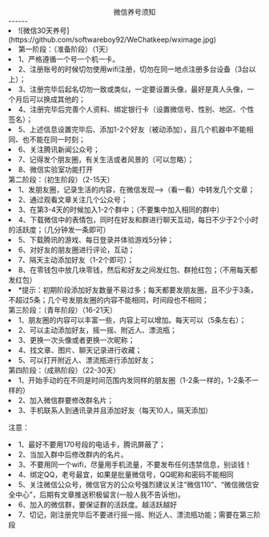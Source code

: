 <center>微信养号须知</center >
------

<li/>
![微信30天养号](https://github.com/softwareboy92/WeChatkeep/wximage.jpg)
<li/>
第一阶段：（准备阶段）（1天）
<li>1、严格遵循一个号一个机一卡。</li>
<li>2、注册账号的时候切勿使用wifi注册，切勿在同一地点注册多台设备（3台以上）；</li>
<li>3、注册完毕后起名切勿一致或类似，一定要设置头像，最好是真人头像，一个月后可以换成其他的；</li>
<li>4、注册完毕后完善个人资料、绑定银行卡（设置微信号、性别、地区、个性签名）；</li>
<li>5、上述信息设置完毕后、添加1-2个好友（被动添加），且几个机器中不能相同、也不能在同一时刻；</li>
<li>6、关注腾讯新闻公众号；</li>
<li>7、记得发个朋友圈，有关生活或者风景的（可以忽略）；</li>
<li>8、微信实验室功能打开</li>
第二阶段：（初生阶段）（2-15天）
<li>1、发朋友圈，记录生活的内容，在微信发现——>（看一看）中转发几个文章；</li>
<li>2、通过观看文章关注几个公众号；</li>
<li>3、在第3-4天的时候加入1-2个群中；（不要集中加入相同的群中）</li>
<li>4、下载微信中的表情包，同时在好友和群进行聊天互动，每日不少于2个小时的活跃度；（几分钟发一条即可）</li>
<li>5、下载腾讯的游戏、每日登录并体验游戏5分钟；</li>
<li>6、对好友的朋友圈进行评论，互动；</li>
<li>7、隔天主动添加好友（1-2个即可）；</li>
<li>8、在零钱包中放几块零钱，然后和好友之间发红包、群抢红包；（不用每天都发红包）</li>
<li>*提示：初期阶段添加好友数量不易过多；每天都要发朋友圈，且不少于3条，不超过5条；几个号发朋友圈的内容不能相同，时间段也不相同；</li>
第三阶段：（青年阶段）（16-21天）
<li>1、朋友圈的内容可以丰富一些，内容上可以增加。每天可以（5条左右）；</li>
<li>2、可以主动添加好友，摇一摇、附近人、漂流瓶；</li>
<li>3、更换一次头像或者更换一次昵称；</li>
<li>4、找文章、图片、聊天记录进行收藏；</li>
<li>5、可以打开附近人、漂流瓶进行添加好友；</li>
第四阶段：（成熟阶段）（22-30天）
<li>1、开始手动的在不同是时间范围内发同样的朋友圈（1-2条一样的，1-2条不一样的）</li>
<li>2、加入微信群要修改群名片；</li>
<li>3、手机联系人到通讯录并且添加好友（每天10人，隔天添加）</li>

注意：
<li>1、最好不要用170号段的电话卡，腾讯屏蔽了；</li>
<li>2、当加入群中后修改群内的名片。</li>
<li>3、不要用同一个wifi，尽量用手机流量，不要发布任何违禁信息，别谈钱！</li>
<li>4、绑定QQ，老号最宜，如果是批量微信号，QQ昵称和密码不能相同</li>
<li>5、关注微信公众号，微信官方的公众号强烈建议关注“微信110”、“微信微信安全中心”，后期有文章推送积极留言(一般人我不告诉他)。</li>
<li>6、加入的微信群，要保证群的活跃度。越活跃越好</li>
<li>7、切记，刚注册完毕后不要进行摇一摇、附近人、漂流瓶功能；需要在第三阶段</li>
